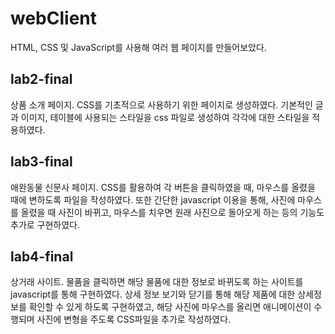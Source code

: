 # webClient
HTML, CSS 및 JavaScript를 사용해 여러 웹 페이지를 만들어보았다.

## lab2-final
상품 소개 페이지.
CSS를 기초적으로 사용하기 위한 페이지로 생성하였다.
기본적인 글과 이미지, 테이블에 사용되는 스타일을 css 파일로 생성하여 각각에 대한 스타일을 적용하였다.

## lab3-final
애완동물 신문사 페이지.
CSS를 활용하여 각 버튼을 클릭하였을 때, 마우스를 올렸을 때에 변하도록 파일을 작성하였다.
또한 간단한 javascript 이용을 통해, 사진에 마우스를 올렸을 때 사진이 바뀌고, 마우스를 치우면 원래 사진으로 돌아오게 하는 등의 기능도 추가로 구현하였다.

## lab4-final
상거래 사이트.
물품을 클릭하면 해당 물품에 대한 정보로 바뀌도록 하는 사이트를 javascript를 통해 구현하였다.
상세 정보 보기와 닫기를 통해 해당 제품에 대한 상세정보를 확인할 수 있게 하도록 구현하였고,
해당 사진에 마우스를 올리면 애니메이션이 수행되며 사진에 변형을 주도록 CSS파일을 추가로 작성하였다.
